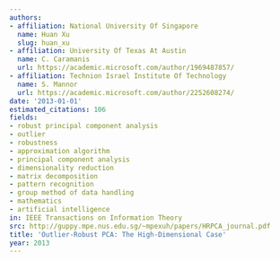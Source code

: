 ```yaml
---
authors:
- affiliation: National University Of Singapore
  name: Huan Xu
  slug: huan_xu
- affiliation: University Of Texas At Austin
  name: C. Caramanis
  url: https://academic.microsoft.com/author/1969487857/
- affiliation: Technion Israel Institute Of Technology
  name: S. Mannor
  url: https://academic.microsoft.com/author/2252608274/
date: '2013-01-01'
estimated_citations: 106
fields:
- robust principal component analysis
- outlier
- robustness
- approximation algorithm
- principal component analysis
- dimensionality reduction
- matrix decomposition
- pattern recognition
- group method of data handling
- mathematics
- artificial intelligence
in: IEEE Transactions on Information Theory
src: http://guppy.mpe.nus.edu.sg/~mpexuh/papers/HRPCA_journal.pdf
title: 'Outlier-Robust PCA: The High-Dimensional Case'
year: 2013
---
```

